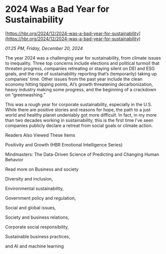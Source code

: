 # 2024 Was a Bad Year for Sustainability

[https://hbr.org/2024/12/2024-was-a-bad-year-for-sustainability](https://hbr.org/2024/12/2024-was-a-bad-year-for-sustainability)

*01:25 PM, Friday, December 20, 2024*

The year 2024 was a challenging year for sustainability, from climate issues to inequality. Three top concerns include elections and political turmoil that threaten progress, companies retreating or staying silent on DEI and ESG goals, and the rise of sustainability reporting that’s (temporarily) taking up companies’ time. Other issues from the past year include the clean economy hitting tipping points, AI’s growth threatening decarbonization, heavy industry making some progress, and the beginning of a crackdown on “greenwashing.”

This was a rough year for corporate sustainability, especially in the U.S. While there are positive stories and reasons for hope, the path to a just world and healthy planet undeniably got more difficult. In fact, in my more than two decades working in sustainability, this is the first time I’ve seen companies publicly declare a retreat from social goals or climate action.

Readers Also Viewed These Items

Positivity and Growth (HBR Emotional Intelligence Series)

Mindmasters: The Data-Driven Science of Predicting and Changing Human Behavior

Read more on Business and society

Diversity and inclusion,

Environmental sustainability,

Government policy and regulation,

Social and global issues,

Society and business relations,

Corporate social responsibility,

Sustainable business practices,

and AI and machine learning

